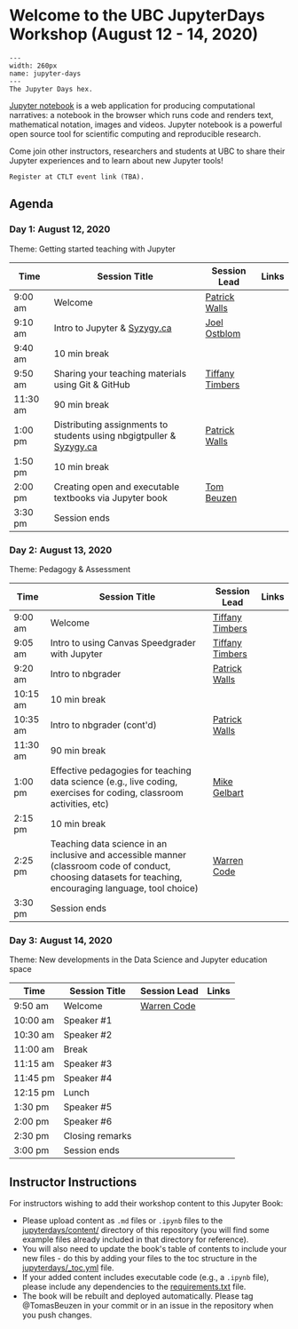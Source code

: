 # Welcome to the UBC JupyterDays Workshop (August 12 - 14, 2020)

```{figure} img/jupyter-days-hex.png
---
width: 260px
name: jupyter-days
---
The Jupyter Days hex.
```

[Jupyter notebook](https://jupyter.org) is a web application for producing computational narratives: a notebook in the browser which runs code and renders text, mathematical notation, images and videos. Jupyter notebook is a powerful open source tool for scientific computing and reproducible research.

Come join other instructors, researchers and students at UBC to share their Jupyter experiences and to learn about new Jupyter tools!

```{tip}
Register at CTLT event link (TBA).
```

## Agenda

### Day 1: August 12, 2020
Theme: Getting started teaching with Jupyter

| Time     | Session Title                                                                                 | Session Lead                                                                        | Links |
|----------|-----------------------------------------------------------------------------------------------|-------------------------------------------------------------------------------------|-------|
| 9:00 am  | Welcome                                                                                       | [Patrick Walls](https://github.com/UBC-DSCI/jupyter_days/bios.md#patrick-walls)     |       |
| 9:10 am  | Intro to Jupyter & [Syzygy.ca](https://ubc.syzygy.ca/)                                        | [Joel Ostblom](https://github.com/UBC-DSCI/jupyter_days/bios.md#joel-ostblom)       |       |
| 9:40 am  | 10 min break                                                                                  |                                                                                     |       |
| 9:50 am  | Sharing your teaching materials using Git & GitHub                                            | [Tiffany Timbers](https://github.com/UBC-DSCI/jupyter_days/bios.md#tiffany-timbers) |       |
| 11:30 am | 90 min break                                                                                  |                                                                                     |       |
| 1:00 pm  | Distributing assignments to students using nbgigtpuller & [Syzygy.ca](https://ubc.syzygy.ca/) | [Patrick Walls](https://github.com/UBC-DSCI/jupyter_days/bios.md#patrick-walls)     |       |
| 1:50 pm  | 10 min break                                                                                  |                                                                                     |       |
| 2:00 pm  | Creating open and executable textbooks via Jupyter book                                       | [Tom Beuzen](https://github.com/UBC-DSCI/jupyter_days/bios.md#tom-beuzen)           |       |
| 3:30 pm  | Session ends                                                                                  |                                                                                     |       |

### Day 2: August 13, 2020
Theme: Pedagogy & Assessment

| Time     | Session Title                                                                                                                                              | Session Lead                                                                        | Links |
|----------|------------------------------------------------------------------------------------------------------------------------------------------------------------|-------------------------------------------------------------------------------------|-------|
| 9:00 am  | Welcome                                                                                                                                                    | [Tiffany Timbers](https://github.com/UBC-DSCI/jupyter_days/bios.md#tiffany-timbers) |       |
| 9:05 am  | Intro to using Canvas Speedgrader with Jupyter                                                                                                             | [Tiffany Timbers](https://github.com/UBC-DSCI/jupyter_days/bios.md#tiffany-timbers) |       |
| 9:20 am  | Intro to nbgrader                                                                                                                                          | [Patrick Walls](https://github.com/UBC-DSCI/jupyter_days/bios.md#patrick-walls)     |       |
| 10:15 am | 10 min break                                                                                                                                               |                                                                                     |       |
| 10:35 am | Intro to nbgrader (cont'd)                                                                                                                                 | [Patrick Walls](https://github.com/UBC-DSCI/jupyter_days/bios.md#patrick-walls)     |       |
| 11:30 am | 90 min break                                                                                                                                               |                                                                                     |       |
| 1:00 pm  | Effective pedagogies for teaching data science (e.g., live coding, exercises for coding, classroom activities, etc)                                        | [Mike Gelbart](https://github.com/UBC-DSCI/jupyter_days/bios.md#mike-gelbart)       |       |
| 2:15 pm  | 10 min break                                                                                                                                               |                                                                                     |       |
| 2:25 pm  | Teaching data science in an inclusive and accessible manner (classroom code of conduct, choosing datasets for teaching, encouraging language, tool choice) | [Warren Code](https://github.com/UBC-DSCI/jupyter_days/bios.md#warren-code)         |       |
| 3:30 pm  | Session ends                                                                                                                                               |                                                                                     |       |

### Day 3: August 14, 2020
Theme: New developments in the Data Science and Jupyter education space

| Time     | Session Title   | Session Lead                                                                | Links |
|----------|-----------------|-----------------------------------------------------------------------------|-------|
| 9:50 am  | Welcome         | [Warren Code](https://github.com/UBC-DSCI/jupyter_days/bios.md#warren-code) |       |
| 10:00 am | Speaker #1      |                                                                             |       |
| 10:30 am | Speaker #2      |                                                                             |       |
| 11:00 am | Break           |                                                                             |       |
| 11:15 am | Speaker #3      |                                                                             |       |
| 11:45 pm | Speaker #4      |                                                                             |       |
| 12:15 pm | Lunch           |                                                                             |       |
| 1:30 pm  | Speaker #5      |                                                                             |       |
| 2:00 pm  | Speaker #6      |                                                                             |       |
| 2:30 pm  | Closing remarks |                                                                             |       |
| 3:00 pm  | Session ends    |                                                                             |       |

## Instructor Instructions

For instructors wishing to add their workshop content to this Jupyter Book:

- Please upload content as `.md` files or `.ipynb` files to the [jupyterdays/content/](https://github.com/UBC-DSCI/jupyter_days/jupyterdays/content) directory of this repository (you will find some example files already included in that directory for reference).
- You will also need to update the book's table of contents to include your new files - do this by adding your files to the toc structure in the [jupyterdays/_toc.yml](https://github.com/UBC-DSCI/jupyter_days/jupyterdays/_toc.yml) file.
- If your added content includes executable code (e.g., a `.ipynb` file), please include any dependencies to the [requirements.txt](https://github.com/UBC-DSCI/jupyter_days/requirements.txt) file.
- The book will be rebuilt and deployed automatically. Please tag @TomasBeuzen in your commit or in an issue in the repository when you push changes.